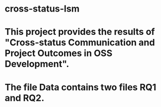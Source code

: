 # cross-status-lsm
# This project provides the results of "Cross-status Communication and Project Outcomes in OSS Development".
# The file Data contains two files RQ1 and RQ2.

